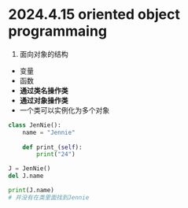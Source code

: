 # 2024.4.15 oriented object programmaing
1. 面向对象的结构
* 变量
* 函数
* __通过类名操作类__
* __通过对象操作类__
* 一个类可以实例化为多个对象
```python
class JenNie():
    name = "Jennie"
    
    def print_(self):
        print("24")

J = JenNie()
del J.name

print(J.name)  
# 并没有在类里面找到Jennie

```